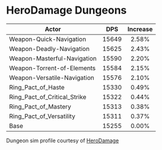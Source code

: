 # HeroDamage Dungeons
| Actor | DPS | Increase |
|---|:---:|:---:|
|Weapon-Quick-Navigation|15649|2.58%|
|Weapon-Deadly-Navigation|15625|2.43%|
|Weapon-Masterful-Navigation|15590|2.20%|
|Weapon-Torrent-of-Elements|15584|2.15%|
|Weapon-Versatile-Navigation|15576|2.10%|
|Ring_Pact_of_Haste|15330|0.49%|
|Ring_Pact_of_Critical_Strike|15322|0.44%|
|Ring_Pact_of_Mastery|15313|0.38%|
|Ring_Pact_of_Versatility|15311|0.37%|
|Base|15255|0.00%|

 Dungeon sim profile courtesy of [HeroDamage](https://www.herodamage.com/)